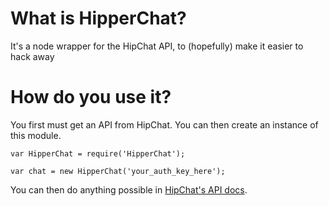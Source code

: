 What is HipperChat?
===================

It's a node wrapper for the HipChat API, to (hopefully) make it easier to hack away


How do you use it?
==================

You first must get an API from HipChat. You can then create an instance of this module.

	var HipperChat = require('HipperChat');

	var chat = new HipperChat('your_auth_key_here');

You can then do anything possible in [HipChat's API docs](https://www.hipchat.com/docs/api).